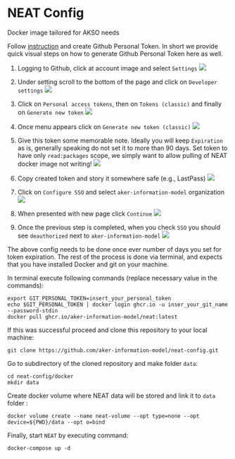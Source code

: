# NEAT Config

Docker image tailored for AKSO needs


Follow [instruction](https://docs.github.com/en/enterprise-server@3.4/authentication/keeping-your-account-and-data-secure/creating-a-personal-access-token) and create Github Personal Token. In short we provide quick visual steps on how to generate Github Personal Token here as well.

1. Logging to Github, click at account image and select `Settings`
![](./figs/settings.png)

2. Under setting scroll to the bottom of the page and click on `Developer settings`
![](./figs/developer-settings.png)

3. Click on `Personal access tokens`, then on `Tokens (classic)` and finally on `Generate new token`
![](./figs/personal-token-tokens-generate-token.png)

4. Once menu appears click on `Generate new token (classic)`
![](./figs/generate-classic-token.png)

5. Give this token some memorable note. Ideally you will keep `Expiration` as is, generally speaking do not set it to more than 90 days. Set token to have only `read:packages` scope, we simply want to allow pulling of NEAT docker image not writing!
![](./figs/select-only-read-packages.png)

6. Copy created token and story it somewhere safe (e.g., LastPass)
![](./figs/copy-store-personal-token.png)

6. Click on `Configure SSO` and select `aker-information-model` organization
![](./figs/attach-ptoken-to-akso.png)

7. When presented with new page click `Continue`
![](./figs/continue.png)

8. Once the previous step is completed, when you check `SSO` you should see `deauthorized` next to `aker-information-model`
![](./figs/akso-configured.png)


The above config needs to be done once ever number of days you set for token expiration.
The rest of the process is done via terminal, and expects that you have installed Docker and git on your machine.

In terminal execute following commands (replace necessary value in the commands):

```
export GIT_PERSONAL_TOKEN=insert_your_personal_token
echo $GIT_PERSONAL_TOKEN | docker login ghcr.io -u inser_your_git_name --password-stdin
docker pull ghcr.io/aker-information-model/neat:latest
```

If this was successful proceed and clone this repository to your local machine:

```
git clone https://github.com/aker-information-model/neat-config.git
```

Go to subdirectory of the cloned repository and make folder `data`:
```
cd neat-config/docker
mkdir data
```

Create docker volume where NEAT data will be stored and link it to `data` folder :
```
docker volume create --name neat-volume --opt type=none --opt device=${PWD}/data --opt o=bind
```



Finally, start `NEAT` by executing command:

```
docker-compose up -d
```

